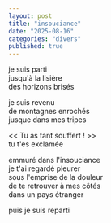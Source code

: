 ```yaml
---
layout: post
title: "insouciance"
date: "2025-08-16"
categories: "divers"
published: true
---
```


je suis parti  
jusqu'à la lisière  
des horizons brisés  

je suis revenu  
de montagnes enrochés  
jusque dans mes tripes  

<< Tu as tant souffert ! >>  
tu t'es exclamée  

emmuré dans l'insouciance  
je t'ai regardé pleurer  
sous l'emprise de la douleur  
de te retrouver à mes côtés  
dans un pays étranger  

puis je suis reparti  
